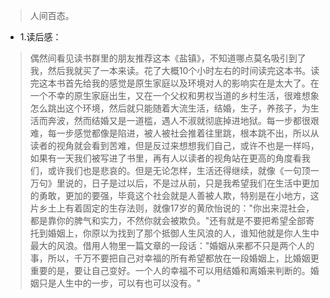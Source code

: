 >人间百态。

- 1.读后感：

>偶然间看见读书群里的朋友推荐这本《盐镇》，不知道哪点莫名吸引到了我，然后我就买了一本来读。花了大概10个小时左右的时间读完这本书。读完这本书首先给我的感觉是原生家庭以及环境对人的影响实在是太大了。在一个不幸的原生家庭出生，又在一个父权和男权当道的乡村生活，很难想象怎么跳出这个环境，然后就只能随着大流生活，结婚，生子，养孩子，为生活而奔波，然而结婚又是一道槛，遇人不淑就彻底掉进地狱。每一步都很艰难，每一步感觉都像是陷进，被人被社会推着往里跳，根本跳不出，所以从读者的视角就会看到苦难，但是反过来想想我们自己，或许不也是一样吗，如果有一天我们被写进了书里，再有人以读者的视角站在更高的角度看我们，或许我们也是悲哀的。但是无论怎样，生活还得继续，就像《一句顶一万句》里说的，日子是过以后，不是过从前，只是我希望我们在生活中更加的勇敢，更加的要强，毕竟这个社会就是人善被人欺，特别是在小地方，这片乡土上有着固定的生存法则，就像17岁的黄欣怡说的："你出来混社会，都是靠你的脾气和实力，不然你就会被欺负。"还有就是不要把希望全部寄托到婚姻上，你原以为找到了那个抵御人生风浪的人，谁知他就是你人生中最大的风浪。借用人物里一篇文章的一段话："婚姻从来都不只是两个人的事，所以，千万不要把自己对幸福的所有希望都放在一段婚姻上，比婚姻更重要的是，要让自己变好。一个人的幸福不可以用结婚和离婚来判断的。婚姻只是人生中的一步，可以有也可以没有。"
